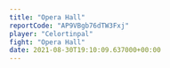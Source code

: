 ```yaml
---
title: "Opera Hall"
reportCode: "AP9VBgb76dTW3Fxj"
player: "Celortinpal"
fight: "Opera Hall"
date: 2021-08-30T19:10:09.637000+00:00
---
```

